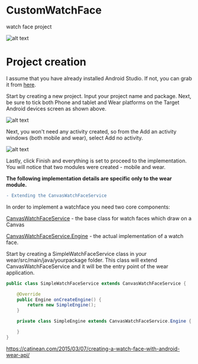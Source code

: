 # CustomWatchFace
watch face project 


![alt text](https://catinean.com/content/images/2015/03/simple_watch.png)

# Project creation

I assume that you have already installed Android Studio. If not, you can grab it from [here](https://developer.android.com/studio/index.html).

Start by creating a new project. Input your project name and package. Next, be sure to tick both Phone and tablet and Wear platforms on the Target Android devices screen as shown above.

![alt text](https://catinean.com/content/images/2015/03/Screen-Shot-2015-03-07-at-16-42-37.png)

Next, you won't need any activity created, so from the Add an activity windows (both mobile and wear), select Add no activity.

![alt text](https://catinean.com/content/images/2015/02/Screen-Shot-2015-02-28-at-21-14-02.png)

Lastly, click Finish and everything is set to proceed to the implementation. You will notice that two modules were created - mobile and wear.

**The following implementation details are specific only to the wear module.**

```diff
- Extending the CanvasWatchFaceService
```
In order to implement a watchface you need two core components:

[CanvasWatchFaceService](https://developer.android.com/reference/android/support/wearable/watchface/CanvasWatchFaceService.html) - the base class for watch faces which draw on a Canvas

[CanvasWatchFaceService.Engine](https://developer.android.com/reference/android/support/wearable/watchface/CanvasWatchFaceService.Engine.html) - the actual implementation of a watch face.

Start by creating a SimpleWatchFaceService class in your wear/src/main/java/yourpackage folder. This class will extend CanvasWatchFaceService and it will be the entry point of the wear application.

```java
public class SimpleWatchFaceService extends CanvasWatchFaceService {

    @Override
    public Engine onCreateEngine() {
        return new SimpleEngine();
    }

    private class SimpleEngine extends CanvasWatchFaceService.Engine {

    }
}
```

https://catinean.com/2015/03/07/creating-a-watch-face-with-android-wear-api/
